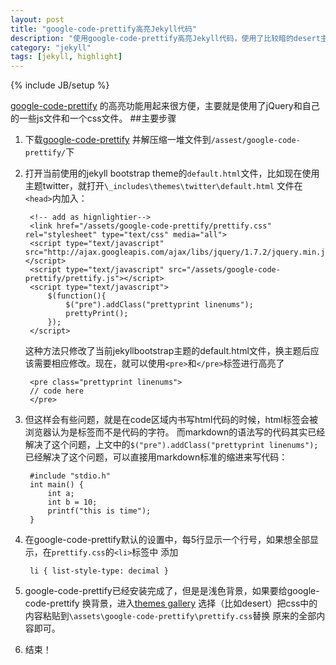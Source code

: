 ```yaml
---
layout: post
title: "google-code-prettify高亮Jekyll代码"
description: "使用google-code-prettify高亮Jekyll代码，使用了比较暗的desert主题，这也是我在vim上最喜欢的主题色"
category: "jekyll"
tags: [jekyll, highlight]
---
```

{% include JB/setup %}

[google-code-prettify](https://code.google.com/p/google-code-prettify/)
的高亮功能用起来很方便，主要就是使用了jQuery和自己的一些js文件和一个css文件。
##主要步骤
1. 下载[google-code-prettify](https://code.google.com/p/google-code-prettify/)
	并解压缩一堆文件到`/assest/google-code-prettify/`下
2. 打开当前使用的jekyll bootstrap theme的`default.html`文件，比如现在使用主题twitter，就打开`\_includes\themes\twitter\default.html`
	文件在`<head>`内加入：
	
		<!-- add as hignlightier-->
		<link href="/assets/google-code-prettify/prettify.css" rel="stylesheet" type="text/css" media="all">
		<script type="text/javascript" src="http://ajax.googleapis.com/ajax/libs/jquery/1.7.2/jquery.min.js"></script>
		<script type="text/javascript" src="/assets/google-code-prettify/prettify.js"></script>
		<script type="text/javascript">
			$(function(){
				$("pre").addClass("prettyprint linenums");
				prettyPrint();
			});
		</script>
	
	这种方法只修改了当前jekyllbootstrap主题的default.html文件，换主题后应该需要相应修改。现在，就可以使用`<pre>`和`</pre>`标签进行高亮了
	
		<pre class="prettyprint linenums">
		// code here
		</pre>
		
3. 但这样会有些问题，就是在code区域内书写html代码的时候，html标签会被浏览器认为是标签而不是代码的字符。
	而markdown的语法写的代码其实已经解决了这个问题，上文中的`$("pre").addClass("prettyprint linenums");`
	已经解决了这个问题，可以直接用markdown标准的缩进来写代码：
	
		#include "stdio.h"
		int main() {
			int a;
			int b = 10;
			printf("this is time");
		}
		
4. 在google-code-prettify默认的设置中，每5行显示一个行号，如果想全部显示，在`prettify.css`的`<li>`标签中
	添加
	
		li { list-style-type: decimal }
		
5. google-code-prettify已经安装完成了，但是是浅色背景，如果要给google-code-prettify
	换背景，进入[themes gallery](http://google-code-prettify.googlecode.com/svn/trunk/styles/index.html)
	选择（比如desert）把css中的内容粘贴到`\assets\google-code-prettify\prettify.css`替换
	原来的全部内容即可。
6. 结束！	
